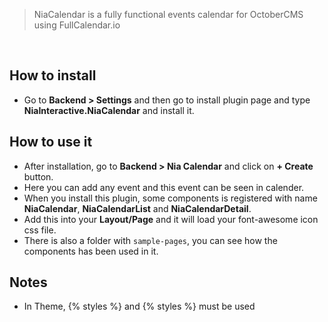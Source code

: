 > NiaCalendar is a fully functional events calendar for OctoberCMS using FullCalendar.io


&nbsp;
## How to install
- Go to **Backend > Settings** and then go to install plugin page and type **NiaInteractive.NiaCalendar** and install it.

## How to use it
- After installation, go to **Backend > Nia Calendar** and click on **+ Create** button.
- Here you can add any event and this event can be seen in calender.
- When you install this plugin, some components is registered with name **NiaCalendar**, **NiaCalendarList** and **NiaCalendarDetail**.
- Add this into your **Layout/Page** and it will load your font-awesome icon css file.
- There is also a folder with `sample-pages`, you can see how the components has been used in it.
&nbsp;

## Notes
- In Theme, {% styles %} and {% styles %} must be used

